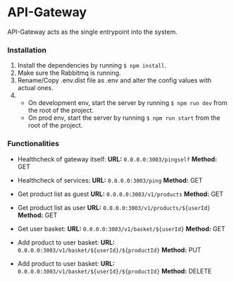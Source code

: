 # API-Gateway
API-Gateway acts as the single entrypoint into the system.


### Installation
1. Install the dependencies by running `$ npm install`.
1. Make sure the Rabbitmq is running.
1. Rename/Copy .env.dist file as .env and alter the config values with actual ones.
1. 
    - On development env, start the server by running `$ npm run dev` from the root of the project.
    - On prod env, start the server by running `$ npm run start` from the root of the project.


### Functionalities

  - Healthcheck of gateway itself:
    **URL:** `0.0.0.0:3003/pingself`
    **Method:** GET

  - Healthcheck of services:
    **URL:** `0.0.0.0:3003/ping`
    **Method:** GET

  - Get product list as guest
    **URL:** `0.0.0.0:3003/v1/products`
    **Method:** GET

  - Get product list as user
    **URL:** `0.0.0.0:3003/v1/products/${userId}`
    **Method:** GET

  - Get user basket:
    **URL:** `0.0.0.0:3003/v1/basket/${userId}`
    **Method:** GET

  - Add product to user basket:
    **URL:** `0.0.0.0:3003/v1/basket/${userId}/${productId}`
    **Method:** PUT

  - Add product to user basket:
    **URL:** `0.0.0.0:3003/v1/basket/${userId}/${productId}`
    **Method:** DELETE
